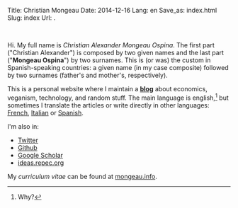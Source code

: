 Title: Christian Mongeau
Date: 2014-12-16
Lang: en
Save_as: index.html
Slug: index
Url: .

<br />

Hi. My full name is *Christian Alexander Mongeau Ospina*. The first part
("Christian Alexander") is composed by two given names and the last part
("**Mongeau Ospina**") by two surnames. This is (or was) the custom in
Spanish-speaking countries: a given name (in my case composite) followed by two
surnames (father's and mother's, respectively).

This is a personal website where I maintain a [**blog**](blog) about
economics, veganism, technology, and random stuff. The main language is
english,[^english] but sometimes I translate the articles or write directly
in other languages: [French](../fr/blog), [Italian](../it/blog) or
[Spanish](../es/blog).

I'm also in:

* [Twitter][]
* [Github][]
* [Google Scholar][]
* [ideas.repec.org][]

My *curriculum vitae* can be found at [mongeau.info][].

<!-- LINKS -->

[Twitter]: https://twitter.com/chrMongeau
[Github]: https://github.com/chrMongeau
[Google Scholar]: https://scholar.google.com/citations?user=sLY2npkAAAAJ&hl=en
[ideas.repec.org]: https://ideas.repec.org/f/pmo915.html
[mongeau.info]: http://mongeau.info/

<!-- NOTES -->

[^english]: Why?
